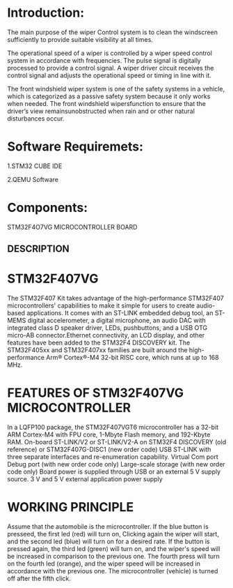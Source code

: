 # Introduction:

The main purpose of the wiper Control system is to clean the windscreen sufficiently to provide suitable visibility at all times.

The operational speed of a wiper is controlled by a wiper speed control system in accordance with frequencies. The pulse signal is digitally processed to provide a control signal. A wiper driver circuit receives the control signal and adjusts the operational speed or timing in line with it.

The front windshield wiper system is one of the safety systems in a vehicle, which is categorized as a passive safety system because it only works when needed. The front windshield wipersfunction to ensure that the driver’s view remainsunobstructed when rain and or other natural disturbances occur.

# Software Requiremets:
1.STM32 CUBE IDE 
 
2.QEMU Software
# Components:
STM32F4O7VG MICROCONTROLLER BOARD
## DESCRIPTION
# STM32F407VG
The STM32F407 Kit takes advantage of the high-performance STM32F407 microcontrollers' capabilities to make it simple for users to create audio-based applications. It comes with an ST-LINK embedded debug tool, an ST-MEMS digital accelerometer, a digital microphone, an audio DAC with integrated class D speaker driver, LEDs, pushbuttons, and a USB OTG micro-AB connector.Ethernet connectivity, an LCD display, and other features have been added to the STM32F4 DISCOVERY kit. The STM32F405xx and STM32F407xx families are built around the high-performance Arm® Cortex®-M4 32-bit RISC core, which runs at up to 168 MHz.

# FEATURES OF STM32F407VG MICROCONTROLLER
In a LQFP100 package, the STM32F407VGT6 microcontroller has a 32-bit ARM Cortex-M4 with FPU core, 1-Mbyte Flash memory, and 192-Kbyte RAM.
On-board ST-LINK/V2 or ST-LINK/V2-A on STM32F4 DISCOVERY (old reference) or STM32F407G-DISC1 (new order code)
USB ST-LINK with three separate interfaces and re-enumeration capability.
Virtual Com port Debug port (with new order code only)
Large-scale storage (with new order code only)
Board power is supplied through USB or an external 5 V supply source.
3 V and 5 V external application power supply
# WORKING PRINCIPLE
Assume that the automobile is the microcontroller. If the blue button is presseed, the first led (red) will turn on, Clicking again the wiper will start, and the second led (blue) will turn on for a desired rate. If the button is pressed again, the third led (green) will turn on, and the wiper's speed will be increased in comparison to the previous one. The fourth press will turn on the fourth led (orange), and the wiper speed will be increased in accordance with the previous one. The microcontroller (vehicle) is turned off after the fifth click.



